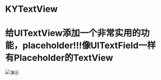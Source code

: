 # KYTextView
# 给UITextView添加一个非常实用的功能，placeholder!!!像UITextField一样有Placeholder的TextView
![演示](https://github.com/kangyiii/KYTextView/blob/master/%E6%BC%94%E7%A4%BA.gif)

